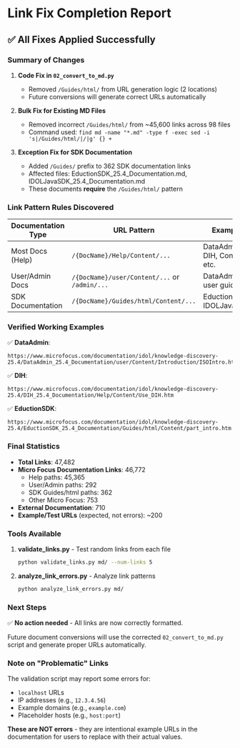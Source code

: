 # Link Fix Completion Report

## ✅ All Fixes Applied Successfully

### Summary of Changes

1. **Code Fix in `02_convert_to_md.py`**
   - Removed `/Guides/html/` from URL generation logic (2 locations)
   - Future conversions will generate correct URLs automatically

2. **Bulk Fix for Existing MD Files**
   - Removed incorrect `/Guides/html/` from ~45,600 links across 98 files
   - Command used: `find md -name "*.md" -type f -exec sed -i 's|/Guides/html/|/|g' {} +`

3. **Exception Fix for SDK Documentation**
   - Added `/Guides/` prefix to 362 SDK documentation links
   - Affected files: EductionSDK_25.4_Documentation.md, IDOLJavaSDK_25.4_Documentation.md
   - These documents **require** the `/Guides/html/` pattern

### Link Pattern Rules Discovered

| Documentation Type | URL Pattern | Example |
|-------------------|-------------|---------|
| Most Docs (Help) | `/{DocName}/Help/Content/...` | DataAdmin, DIH, Content, etc. |
| User/Admin Docs | `/{DocName}/user/Content/...` or `/admin/...` | DataAdmin user guide |
| SDK Documentation | `/{DocName}/Guides/html/Content/...` | EductionSDK, IDOLJavaSDK |

### Verified Working Examples

✅ **DataAdmin**: 
```
https://www.microfocus.com/documentation/idol/knowledge-discovery-25.4/DataAdmin_25.4_Documentation/user/Content/Introduction/ISOIntro.htm
```

✅ **DIH**: 
```
https://www.microfocus.com/documentation/idol/knowledge-discovery-25.4/DIH_25.4_Documentation/Help/Content/Use_DIH.htm
```

✅ **EductionSDK**: 
```
https://www.microfocus.com/documentation/idol/knowledge-discovery-25.4/EductionSDK_25.4_Documentation/Guides/html/Content/part_intro.htm
```

### Final Statistics

- **Total Links**: 47,482
- **Micro Focus Documentation Links**: 46,772
  - Help paths: 45,365
  - User/Admin paths: 292
  - SDK Guides/html paths: 362
  - Other Micro Focus: 753
- **External Documentation**: 710
- **Example/Test URLs** (expected, not errors): ~200

### Tools Available

1. **validate_links.py** - Test random links from each file
   ```bash
   python validate_links.py md/ --num-links 5
   ```

2. **analyze_link_errors.py** - Analyze link patterns
   ```bash
   python analyze_link_errors.py md/
   ```

### Next Steps

✅ **No action needed** - All links are now correctly formatted.

Future document conversions will use the corrected `02_convert_to_md.py` script and generate proper URLs automatically.

### Note on "Problematic" Links

The validation script may report some errors for:
- `localhost` URLs
- IP addresses (e.g., `12.3.4.56`)
- Example domains (e.g., `example.com`)
- Placeholder hosts (e.g., `host:port`)

**These are NOT errors** - they are intentional example URLs in the documentation for users to replace with their actual values.
